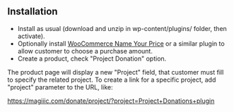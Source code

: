 ## Installation

* Install as usual (download and unzip in wp-content/plugins/ folder, then activate).
* Optionally install [WooCommerce Name Your Price](https://woocommerce.com/products/name-your-price/) or a similar plugin to allow customer to choose a purchase amount.
* Create a product, check "Project Donation" option.

The product page will display a new "Project" field, that customer must fill to specify the related project.
To create a link for a specific project, add "project" parameter to the URL, like:

https://magiiic.com/donate/project/?project=Project+Donations+plugin


